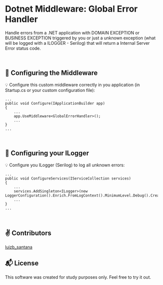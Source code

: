 # Dotnet Middleware: Global Error Handler
Handle errors from a .NET application with DOMAIN EXCEPTION or BUSINESS EXCEPTION triggered by you or just a unknown exception (what will be logged with a ILOGGER - Serilog) that will return a Internal Server Error status code.

<br>

## :electric_plug: Configuring the Middleware

:bulb: Configure this custom middleware correctly in you application (in Startup.cs or your custom configuration file):

```
...
public void Configure(IApplicationBuilder app)
{
    ...
    app.UseMiddleware<GlobalErrorHandler>();
    ...
}
...
```

<br>

## :floppy_disk: Configuring your ILogger

:bulb: Configure you ILogger (Serilog) to log all unknown errors:

```
...
public void ConfigureServices(IServiceCollection services)
{
    ...
    services.AddSingleton<ILogger>(new LoggerConfiguration().Enrich.FromLogContext().MinimumLevel.Debug().CreateLogger());
    ...
}
...
```

<br>

## :v: Contributors

[luizb_santana](https://twitter.com/luizb_santana)

## :mailbox_with_mail: License

This software was created for study purposes only. Feel free to try it out.